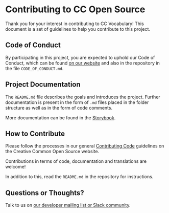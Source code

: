 # Contributing to CC Open Source

Thank you for your interest in contributing to CC Vocabulary! This document is
a set of guidelines to help you contribute to this project.

## Code of Conduct

By participating in this project, you are expected to uphold our Code of
Conduct, which can be found [on our website][code_of_conduct] and also in the
repository in the file `CODE_OF_CONDUCT.md`.

[code_of_conduct]: https://creativecommons.github.io/community/code-of-conduct/

## Project Documentation

The `README.md` file describes the goals and introduces the project. Further
documentation is present in the form of `.md` files placed in the folder
structure as well as in the form of code comments.

More documentation can be found in the [Storybook][landing].

[landing]: https://cc-vocabulary.netlify.com/

## How to Contribute

Please follow the processes in our general [Contributing Code][contributing]
guidelines on the Creative Common Open Source website.

Contributions in terms of code, documentation and translations are welcome!

In addition to this, read the `README.md` in the repository for instructions.

[contributing]: https://creativecommons.github.io/contributing-code/

## Questions or Thoughts?

Talk to us on [our developer mailing list or Slack community][community].

[community]: https://creativecommons.github.io/community/
